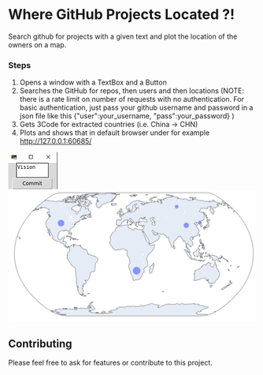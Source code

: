 # Where GitHub Projects Located ?!

Search github for projects with a given text and plot the location of the owners on a map.

### Steps

1. Opens a window with a TextBox and a Button 
2. Searches the GitHub for repos, then users and then locations (NOTE: there is a rate limit on number of requests with no authentication. For basic authentication, just pass your github username and password in a json file like this {"user":your_username, "pass":your_password} )
3. Gets 3Code for extracted countries (i.e. China -> CHN)
4. Plots and shows that in default browser under for example http://127.0.0.1:60685/



![Sample search result](./resources/repo_input.png)
![Sample search result](./resources/repo_locations.png)

## Contributing

Please feel free to ask for features or contribute to this project.

